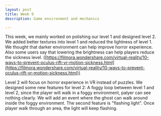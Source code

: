 ```yaml
---
layout: post
title: Week 9
description: Game environment and mechanics

---
```


This week, we mainly worked on polishing our level 1 and designed level 2. We added better textures into level 1 and reduced the lightness of level 1. We thought that darker environment can help improve horror experience. Also some users say that lowering the brightness can help players reduce the sickness level. ([https://filmora.wondershare.com/virtual-reality/10-ways-to-prevent-oculus-rift-vr-motion-sickness.html](https://filmora.wondershare.com/virtual-reality/10-ways-to-prevent-oculus-rift-vr-motion-sickness.html))


Level 2 will focus on horror experience in VR instead of puzzles. We designed some new features for level 2: A foggy loop between level 1 and level 2, since the player will walk in a foggy environment, palyer can see nothing clearly. We will add an event where the ghost can walk around inside the foggy environment. The second feature is "flashing light". Once player walk through an area, the light will keep flashing.